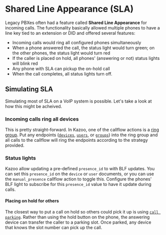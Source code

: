 # Shared Line Appearance (SLA)

Legacy PBXes often had a feature called **Shared Line Appearance** for incoming calls. The functionality basically allowed multiple phones to have a line key tied to an extension or DID and offered several features:

- Incoming calls would ring all configured phones simultaneously
- When a phone answered the call, the status light would turn green; on the other phones, the status light would turn red
- If the caller is placed on hold, all phones' (answering or not) status lights will blink red
- Any phone with SLA can pickup the on-hold call
- When the call completes, all status lights turn off.

## Simulating SLA

Simulating most of SLA on a VoIP system is possible. Let's take a look at how this might be acheived.

### Incoming calls ring all devices

This is pretty straight-forward. In Kazoo, one of the callflow actions is a [ring group](https://docs.2600hz.com/dev/applications/callflow/doc/ring_group/). Put any endpoints ([`devices`](https://docs.2600hz.com/dev/applications/crossbar/doc/devices/), [`users`](https://docs.2600hz.com/dev/applications/crossbar/doc/users/), or [`groups`](https://docs.2600hz.com/dev/applications/crossbar/doc/groups/)) into the ring group and all calls to the callflow will ring the endpoints according to the strategy provided.

### Status lights

Kazoo allow updating a pre-defined `presence_id` to with BLF updates. You can set this `presence_id` on the `device` or `user` documents, or you can use the `manual_presence` callflow action to toggle this. Configure the phones' BLF light to subscribe for this `presence_id` value to have it update during calls.

#### Placing on hold for others

The closest way to put a call on hold so others could pick it up is using [`call parking`](https://docs.2600hz.com/dev/applications/callflow/doc/park/). Rather than using the hold button on the phone, the answering device can transfer the caller to a parking slot. Once parked, any device that knows the slot number can pick up the call.
